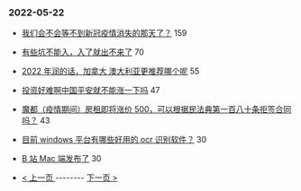 ### 2022-05-22 
- [我们会不会等不到新冠疫情消失的那天了？](https://www.v2ex.com/t/854488) 159
- [有些坑不能入，入了就出不来了](https://www.v2ex.com/t/854427) 70
- [2022 年润的话，加拿大 澳大利亚更推荐哪个呢](https://www.v2ex.com/t/854432) 55
- [投资好难啊中国平安就不能涨一下吗](https://www.v2ex.com/t/854449) 47
- [魔都（疫情期间）房租即将涨价 500，可以根据民法典第一百八十条拒签合同吗？](https://www.v2ex.com/t/854385) 43
- [目前 windows 平台有哪些好用的 ocr 识别软件？](https://www.v2ex.com/t/854395) 30
- [B 站 Mac 端发布了](https://www.v2ex.com/t/854398) 30 

- [ < 上一页 ](https://github.com/able8/v2ex-hot-record/blob/master/2022-05-21.md) -------- [ 下一页 > ](https://github.com/able8/v2ex-hot-record/blob/master/2022-05-23.md)